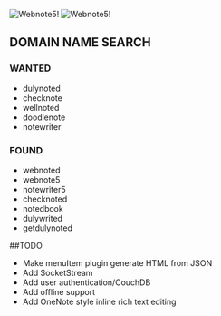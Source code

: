 ![Webnote5!](http://dl.dropbox.com/u/564962/webnote5/new2.png)
![Webnote5!](http://dl.dropbox.com/u/564962/webnote5/new.png)


## DOMAIN NAME SEARCH

### WANTED
* dulynoted
* checknote
* wellnoted
* doodlenote
* notewriter


### FOUND
* webnoted
* webnote5
* notewriter5
* checknoted
* notedbook
* dulywrited
* getdulynoted

##TODO
* Make menuItem plugin generate HTML from JSON
* Add SocketStream
* Add user authentication/CouchDB
* Add offline support
* Add OneNote style inline rich text editing